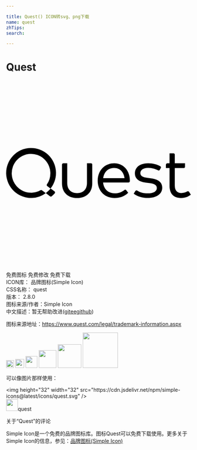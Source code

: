 ```yaml
---

title: Quest() ICON转svg、png下载
name: quest
zhTips: 
search: 

---
```


# Quest  <small style="font-size: 60%;font-weight: 100"></small>

<div id="svg" class="svg-wrap">
<svg role="img" xmlns="http://www.w3.org/2000/svg" viewBox="0 0 24 24"><title>Quest icon</title><path d="M3.12 8.76a3.241 3.241 0 00-3.117 3.355 3.241 3.241 0 003.354 3.115 3.201 3.201 0 001.791-.628l-.496-.362a.174.174 0 00-.187-.011c-.381.215-.821.335-1.293.324A2.522 2.522 0 01.727 12.16a2.51 2.51 0 015.011-.297 2.5 2.5 0 01-.43 1.59.179.179 0 00.042.246l.418.307c-.003.003-.09.123-.28.299-.192.178-.34.295-.34.295l.541.416c.068.052.161.052.227-.002a4.498 4.498 0 00.389-.371.183.183 0 00-.028-.272l-.506-.369c.48-.604.73-1.348.702-2.125A3.241 3.241 0 003.119 8.76zm18.112.687v1.293h-.271a.202.202 0 00-.203.201v.414h.474v2.28c0 1.087.553 1.6 1.485 1.6.53 0 .959-.184 1.283-.43l-.22-.358a.186.186 0 00-.25-.062 1.544 1.544 0 01-.759.209c-.502 0-.859-.297-.859-.973v-2.266h1.156a.173.173 0 00.174-.173v-.442h-1.33V9.63a.18.18 0 00-.182-.182h-.498zM7.438 10.74c-.1 0-.18.08-.18.18v2.432c0 1.283.917 1.89 1.963 1.89 1.04 0 1.965-.607 1.965-1.89v-2.436a.175.175 0 00-.176-.176h-.51v2.547c0 .895-.54 1.315-1.28 1.315s-1.283-.42-1.283-1.315V10.74h-.5zm6.605 0c-1.233 0-2.147.922-2.147 2.246 0 1.338.91 2.248 2.188 2.248.635 0 1.238-.16 1.777-.675l-.257-.329a.167.167 0 00-.235-.03c-.347.273-.769.435-1.244.435-.781 0-1.433-.479-1.53-1.41h3.288a.192.192 0 00.191-.188l.002-.068c-.01-1.316-.86-2.229-2.033-2.229zm4.414 0c-1.037 0-1.727.493-1.727 1.31 0 .645.457 1.077 1.43 1.196l.516.06c.612.074.904.283.904.63 0 .456-.462.699-1.193.699-.617 0-1.024-.152-1.334-.354a.196.196 0 00-.274.063l-.205.332c.548.415 1.248.553 1.805.553 1.165 0 1.904-.516 1.904-1.338 0-.708-.535-1.087-1.453-1.205l-.512-.065c-.566-.068-.88-.247-.88-.607 0-.42.406-.68 1.023-.68.492 0 .961.152 1.264.314a.18.18 0 00.242-.07l.123-.219a.18.18 0 00-.07-.244c-.408-.227-.962-.375-1.563-.375zm-4.428.602c.736 0 1.265.521 1.352 1.33h-2.776c.11-.781.625-1.33 1.424-1.33Z"/></svg>
</div>
<detail full-name='quest'></detail>

<div class="detail-page">
<p>
<span><span class="badge-success badge">免费图标</span> <span class="badge-success badge">免费修改</span>  <span class="badge-success badge">免费下载</span> </span>
<br/>
<span>
ICON库：
<span class="badge-secondary badge">品牌图标(Simple Icon)</span> 
</span>
<br/>
<span>
CSS名称：
<span class="badge-secondary badge">quest</span> 
</span>

<br/>
<span>
版本：
<span class="badge-secondary badge">2.8.0</span> 
</span>
<br/>
<span>图标来源/作者：<span class="badge-light badge">Simple Icon</span></span> 
<br/>
<span class="zh-detail">中文描述：暂无<span class="help-link"><span>帮助改进</span>(<a href="https://gitee.com/liuwave/icon-helper/edit/master/json/brands/quest.json" target="_blank" rel="noopener noreferrer">gitee</a><a href="https://github.com/liuwave/icon-helper/edit/master/json/brands/quest.json" target="_blank" rel="noopener noreferrer">github</a></span>)</span><br/>
</p>
</div><div class="description description alert alert-light"><p>图标来源地址：<a href="https://www.quest.com/legal/trademark-information.aspx" target="_blank" rel="noopener noreferrer">https://www.quest.com/legal/trademark-information.aspx</a></p></div>
<div class="alert alert-dark">
<img height="21" width="21" src="https://cdn.jsdelivr.net/npm/simple-icons@latest/icons/quest.svg" />
<img height="24" width="24" src="https://cdn.jsdelivr.net/npm/simple-icons@latest/icons/quest.svg" />
<img height="32" width="32" src="https://cdn.jsdelivr.net/npm/simple-icons@latest/icons/quest.svg" />
<img height="48" width="48" src="https://cdn.jsdelivr.net/npm/simple-icons@latest/icons/quest.svg" />
<img height="64" width="64" src="https://cdn.jsdelivr.net/npm/simple-icons@latest/icons/quest.svg" />
<img height="96" width="96" src="https://cdn.jsdelivr.net/npm/simple-icons@latest/icons/quest.svg" />

</div>
<div>
  <p>可以像图片那样使用：    
  </p>
  <div class="alert alert-primary" style="font-size: 14px">
    &lt;img height="32" width="32" src="https://cdn.jsdelivr.net/npm/simple-icons@latest/icons/quest.svg" /&gt;
    <copy-btn content='<img height="32" width="32" src="https://cdn.jsdelivr.net/npm/simple-icons@latest/icons/quest.svg" />'></copy-btn>
  </div>
  <div class="alert alert-secondary">
    <img height="32" width="32" src="https://cdn.jsdelivr.net/npm/simple-icons@latest/icons/quest.svg" />quest
    <copy-btn content="quest" btn-title="复制图标名称"></copy-btn>
  </div>
</div>

<Vssue title="关于“Quest”的评论" >关于“Quest”的评论</Vssue>


<div><p>Simple Icon是一个免费的品牌图标库。图标Quest可以免费下载使用。更多关于  Simple Icon的信息，参见：<a target="_blank" href="https://iconhelper.cn/brands.html">品牌图标(Simple Icon)</a>
</p></div>
